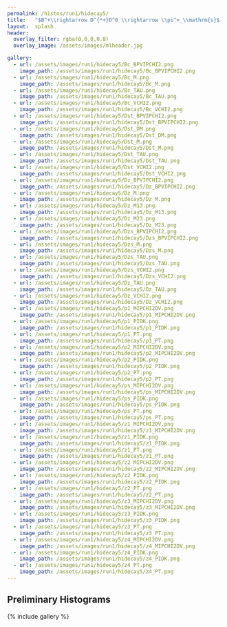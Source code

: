 ```yaml
---
permalink: /histos/run1/hidecay5/
title:   "$B^+\\rightarrow D^{*+}D^0 \\rightarrow \\pi^+_\\mathrm{s}$ || $\\pi^+K^-$ || $K^+\\pi^-\\pi^+\\pi^-$"
layout:  splash
header:
  overlay_filter: rgba(0,0,0,0.8)
  overlay_image: /assets/images/mlheader.jpg

gallery:
  - url: /assets/images/run1/hidecay5/Bc_BPVIPCHI2.png
    image_path: /assets/images/run1/hidecay5/Bc_BPVIPCHI2.png
  - url: /assets/images/run1/hidecay5/Bc_M.png
    image_path: /assets/images/run1/hidecay5/Bc_M.png
  - url: /assets/images/run1/hidecay5/Bc_TAU.png
    image_path: /assets/images/run1/hidecay5/Bc_TAU.png
  - url: /assets/images/run1/hidecay5/Bc_VCHI2.png
    image_path: /assets/images/run1/hidecay5/Bc_VCHI2.png
  - url: /assets/images/run1/hidecay5/Dst_BPVIPCHI2.png
    image_path: /assets/images/run1/hidecay5/Dst_BPVIPCHI2.png
  - url: /assets/images/run1/hidecay5/Dst_DM.png
    image_path: /assets/images/run1/hidecay5/Dst_DM.png
  - url: /assets/images/run1/hidecay5/Dst_M.png
    image_path: /assets/images/run1/hidecay5/Dst_M.png
  - url: /assets/images/run1/hidecay5/Dst_TAU.png
    image_path: /assets/images/run1/hidecay5/Dst_TAU.png
  - url: /assets/images/run1/hidecay5/Dst_VCHI2.png
    image_path: /assets/images/run1/hidecay5/Dst_VCHI2.png
  - url: /assets/images/run1/hidecay5/Dz_BPVIPCHI2.png
    image_path: /assets/images/run1/hidecay5/Dz_BPVIPCHI2.png
  - url: /assets/images/run1/hidecay5/Dz_M.png
    image_path: /assets/images/run1/hidecay5/Dz_M.png
  - url: /assets/images/run1/hidecay5/Dz_M13.png
    image_path: /assets/images/run1/hidecay5/Dz_M13.png
  - url: /assets/images/run1/hidecay5/Dz_M23.png
    image_path: /assets/images/run1/hidecay5/Dz_M23.png
  - url: /assets/images/run1/hidecay5/Dzs_BPVIPCHI2.png
    image_path: /assets/images/run1/hidecay5/Dzs_BPVIPCHI2.png
  - url: /assets/images/run1/hidecay5/Dzs_M.png
    image_path: /assets/images/run1/hidecay5/Dzs_M.png
  - url: /assets/images/run1/hidecay5/Dzs_TAU.png
    image_path: /assets/images/run1/hidecay5/Dzs_TAU.png
  - url: /assets/images/run1/hidecay5/Dzs_VCHI2.png
    image_path: /assets/images/run1/hidecay5/Dzs_VCHI2.png
  - url: /assets/images/run1/hidecay5/Dz_TAU.png
    image_path: /assets/images/run1/hidecay5/Dz_TAU.png
  - url: /assets/images/run1/hidecay5/Dz_VCHI2.png
    image_path: /assets/images/run1/hidecay5/Dz_VCHI2.png
  - url: /assets/images/run1/hidecay5/p1_MIPCHI2DV.png
    image_path: /assets/images/run1/hidecay5/p1_MIPCHI2DV.png
  - url: /assets/images/run1/hidecay5/p1_PIDK.png
    image_path: /assets/images/run1/hidecay5/p1_PIDK.png
  - url: /assets/images/run1/hidecay5/p1_PT.png
    image_path: /assets/images/run1/hidecay5/p1_PT.png
  - url: /assets/images/run1/hidecay5/p2_MIPCHI2DV.png
    image_path: /assets/images/run1/hidecay5/p2_MIPCHI2DV.png
  - url: /assets/images/run1/hidecay5/p2_PIDK.png
    image_path: /assets/images/run1/hidecay5/p2_PIDK.png
  - url: /assets/images/run1/hidecay5/p2_PT.png
    image_path: /assets/images/run1/hidecay5/p2_PT.png
  - url: /assets/images/run1/hidecay5/ps_MIPCHI2DV.png
    image_path: /assets/images/run1/hidecay5/ps_MIPCHI2DV.png
  - url: /assets/images/run1/hidecay5/ps_PIDK.png
    image_path: /assets/images/run1/hidecay5/ps_PIDK.png
  - url: /assets/images/run1/hidecay5/ps_PT.png
    image_path: /assets/images/run1/hidecay5/ps_PT.png
  - url: /assets/images/run1/hidecay5/z1_MIPCHI2DV.png
    image_path: /assets/images/run1/hidecay5/z1_MIPCHI2DV.png
  - url: /assets/images/run1/hidecay5/z1_PIDK.png
    image_path: /assets/images/run1/hidecay5/z1_PIDK.png
  - url: /assets/images/run1/hidecay5/z1_PT.png
    image_path: /assets/images/run1/hidecay5/z1_PT.png
  - url: /assets/images/run1/hidecay5/z2_MIPCHI2DV.png
    image_path: /assets/images/run1/hidecay5/z2_MIPCHI2DV.png
  - url: /assets/images/run1/hidecay5/z2_PIDK.png
    image_path: /assets/images/run1/hidecay5/z2_PIDK.png
  - url: /assets/images/run1/hidecay5/z2_PT.png
    image_path: /assets/images/run1/hidecay5/z2_PT.png
  - url: /assets/images/run1/hidecay5/z3_MIPCHI2DV.png
    image_path: /assets/images/run1/hidecay5/z3_MIPCHI2DV.png
  - url: /assets/images/run1/hidecay5/z3_PIDK.png
    image_path: /assets/images/run1/hidecay5/z3_PIDK.png
  - url: /assets/images/run1/hidecay5/z3_PT.png
    image_path: /assets/images/run1/hidecay5/z3_PT.png
  - url: /assets/images/run1/hidecay5/z4_MIPCHI2DV.png
    image_path: /assets/images/run1/hidecay5/z4_MIPCHI2DV.png
  - url: /assets/images/run1/hidecay5/z4_PIDK.png
    image_path: /assets/images/run1/hidecay5/z4_PIDK.png
  - url: /assets/images/run1/hidecay5/z4_PT.png
    image_path: /assets/images/run1/hidecay5/z4_PT.png
---
```


## Preliminary Histograms
{% include gallery %}

